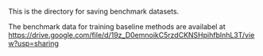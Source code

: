 This is the directory for saving benchmark datasets.

The benchmark data for training baseline methods are availabel at https://drive.google.com/file/d/19z_D0emnoikC5rzdCKNSHpihfblnhL3T/view?usp=sharing